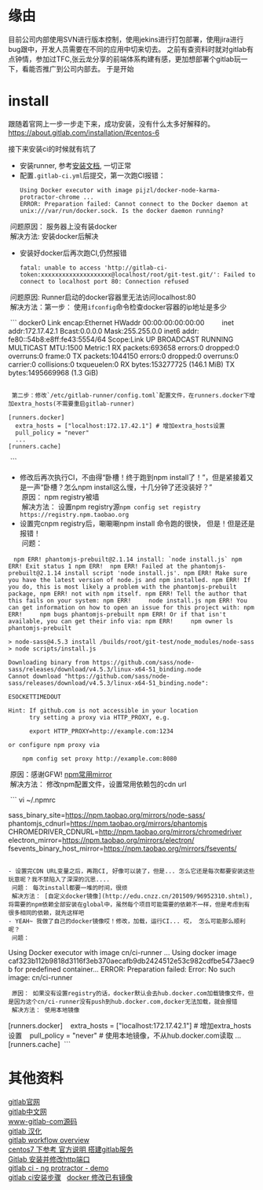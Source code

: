 # 缘由
目前公司内部使用SVN进行版本控制，使用jekins进行打包部署，使用jira进行bug跟中，开发人员需要在不同的应用中切来切去。
之前有查资料时就对gitlab有点钟情，参加过TFC,张云龙分享的前端体系构建有感，更加想部署个gitlab玩一下，看能否推广到公司内部去。
于是开始

# install
跟随着官网上一步一步走下来，成功安装，没有什么太多好解释的。   
https://about.gitlab.com/installation/#centos-6

接下来安装ci的时候就有坑了   
- 安装runner, 参考[安装文档](https://docs.gitlab.com/runner/install/linux-repository.html), 一切正常   
- 配置`.gitlab-ci.yml`后提交，第一次跑CI报错：   
  ```
  Using Docker executor with image pijzl/docker-node-karma-protractor-chrome ...   
  ERROR: Preparation failed: Cannot connect to the Docker daemon at unix:///var/run/docker.sock. Is the docker daemon running?
  ```
  问题原因： 服务器上没有装docker   
  解决方法: 安装docker后解决   
- 安装好docker后再次跑CI,仍然报错   
  ```
  fatal: unable to access 'http://gitlab-ci-token:xxxxxxxxxxxxxxxxxxxx@localhost/root/git-test.git/': Failed to connect to localhost port 80: Connection refused
  ```
  问题原因: Runner启动的docker容器里无法访问localhost:80   
  解决方法：第一步： 使用`ifconfig`命令检查docker容器的ip地址是多少  
  
  ```
    docker0 Link encap:Ethernet  HWaddr 00:00:00:00:00:00
          inet addr:172.17.42.1  Bcast:0.0.0.0  Mask:255.255.0.0
          inet6 addr: fe80::54b8:e8ff:fe43:5554/64 Scope:Link
          UP BROADCAST RUNNING MULTICAST  MTU:1500  Metric:1
          RX packets:693658 errors:0 dropped:0 overruns:0 frame:0
          TX packets:1044150 errors:0 dropped:0 overruns:0 carrier:0
          collisions:0 txqueuelen:0 
          RX bytes:153277725 (146.1 MiB)  TX bytes:1495669968 (1.3 GiB)
  ```   
  
  第二步：修改`/etc/gitlab-runner/config.toml`配置文件，在runners.docker下增加extra_hosts(不需要重启gitlab-runner)   
  
  ```
    [runners.docker]
      extra_hosts = ["localhost:172.17.42.1"] # 增加extra_hosts设置
      pull_policy = "never"
      ...
    [runners.cache]
  ```
  
- 修改后再次执行CI，不由得“卧槽！终于跑到npm install了！”，但是紧接着又是一声“卧槽？怎么npm install这么慢，十几分钟了还没装好？”   
  原因： npm registry被墙   
  解决方法： 设置npm registry源`npm config set registry https://registry.npm.taobao.org`   
- 设置完cnpm registry后，唰唰唰npm install 命令跑的很快， 但是！但是还是报错！   
  问题：  
  
  ```
  npm ERR! phantomjs-prebuilt@2.1.14 install: `node install.js`
  npm ERR! Exit status 1
  npm ERR! 
  npm ERR! Failed at the phantomjs-prebuilt@2.1.14 install script 'node install.js'.
  npm ERR! Make sure you have the latest version of node.js and npm installed.
  npm ERR! If you do, this is most likely a problem with the phantomjs-prebuilt package,
  npm ERR! not with npm itself.
  npm ERR! Tell the author that this fails on your system:
  npm ERR!     node install.js
  npm ERR! You can get information on how to open an issue for this project with:
  npm ERR!     npm bugs phantomjs-prebuilt
  npm ERR! Or if that isn't available, you can get their info via:
  npm ERR!     npm owner ls phantomjs-prebuilt
  ```
  
  ```
  > node-sass@4.5.3 install /builds/root/git-test/node_modules/node-sass
  > node scripts/install.js

  Downloading binary from https://github.com/sass/node-sass/releases/download/v4.5.3/linux-x64-51_binding.node
  Cannot download "https://github.com/sass/node-sass/releases/download/v4.5.3/linux-x64-51_binding.node": 

  ESOCKETTIMEDOUT

  Hint: If github.com is not accessible in your location
        try setting a proxy via HTTP_PROXY, e.g. 

        export HTTP_PROXY=http://example.com:1234

  or configure npm proxy via

      npm config set proxy http://example.com:8080
  ```
  原因：感谢GFW! [npm常用mirror](https://segmentfault.com/a/1190000004690758)   
  解决方法： 修改npm配置文件，设置常用依赖包的cdn url   
  
  ```
  vi ~/.npmrc

  sass_binary_site=https://npm.taobao.org/mirrors/node-sass/
  phantomjs_cdnurl=https://npm.taobao.org/mirrors/phantomjs
  CHROMEDRIVER_CDNURL=http://npm.taobao.org/mirrors/chromedriver
  electron_mirror=https://npm.taobao.org/mirrors/electron/
  fsevents_binary_host_mirror=https://npm.taobao.org/mirrors/fsevents/
  ```
  
- 设置完CDN URL变量之后，再跑CI, 好像可以装了，但是... 怎么它还是每次都要安装这些玩意呢？我不禁陷入了深深的沉思....
  问题： 每次install都要一堆的时间，很烦   
  解决方法： [自定义docker镜像](http://edu.cnzz.cn/201509/96952310.shtml), 将需要的npm依赖全部安装在global中，虽然每个项目可能需要的依赖不一样，但是考虑到有很多相同的依赖，就先这样吧   
- YEAH~ 我做了自己的docker镜像哎！修改，加载，运行CI... 哎， 怎么可能那么顺利呢？   
  问题：   
  
  ```
  Using Docker executor with image cn/ci-runner ...
  Using docker image caf323b112b9818d3116f3eb370aecafb9db2424512e53c982cdfbe5473aec9b for predefined container...
  ERROR: Preparation failed: Error: No such image: cn/ci-runner
  ```
  原因： 如果没有设置registry的话，docker默认会去hub.docker.com加载镜像文件，但是因为这个cn/ci-runner没有push到hub.docker.com,docker无法加载，就会报错   
  解决方法： 使用本地镜像   
  
  ```
  [runners.docker]
    extra_hosts = ["localhost:172.17.42.1"] # 增加extra_hosts设置
    pull_policy = "never" # 使用本地镜像，不从hub.docker.com读取
    ...
  [runners.cache]
  ```

# 其他资料
[gitlab官网](https://gitlab.com/)   
[gitlab中文网](https://docs.gitlab.com.cn)   
[www-gitlab-com源码](https://gitlab.com/gitlab-com/www-gitlab-com/tree/master)   
[gitlab 汉化](http://www.ywlinux.com/archives/166)   
[gitlab workflow overview](https://www.gitlab.com.cn/2016/10/25/gitlab-workflow-an-overview/)   
[centos7 下参考 官方说明 搭建gitlab服务](https://segmentfault.com/a/1190000008291730)   
[Gitlab 安装并修改http端口](https://low.bi/ubuntu-gitlab/)   
[gitlab ci - ng protractor - demo](https://gitlab.com/planet-innovation/gitlab-ci-angular-webapp)   
[gitlab ci安装步骤](http://www.tuicool.com/articles/iqUzMrq)   
[docker 修改已有镜像](http://edu.cnzz.cn/201509/96952310.shtml)   
